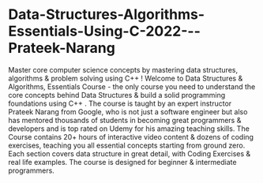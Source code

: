 # Data-Structures-Algorithms-Essentials-Using-C-2022---Prateek-Narang
Master core computer science concepts by mastering data structures, algorithms &amp; problem solving using C++ ! Welcome to Data Structures &amp; Algorithms, Essentials Course - the only course you need to understand the core concepts behind Data Structures &amp; build a solid programming foundations using C++ . The course is taught by an expert instructor Prateek Narang from Google, who is not just a software engineer but also has mentored thousands of students in becoming great programmers &amp; developers and is top rated on Udemy for his amazing teaching skills. The Course contains 20+ hours of interactive video content &amp; dozens of coding exercises, teaching you all essential concepts starting from ground zero. Each section covers data structure in great detail, with Coding Exercises &amp; real life examples. The course is designed for beginner &amp; intermediate programmers.  
